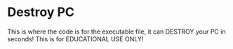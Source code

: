 # Destroy PC

This is where the code is for the executable file, it can DESTROY your PC in seconds!
This is for EDUCATIONAL USE ONLY!
